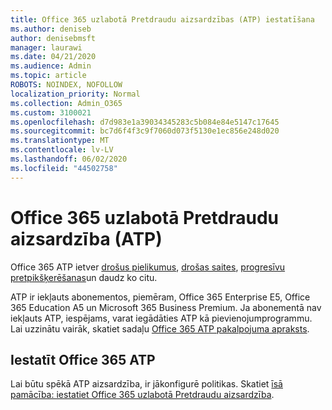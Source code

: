 ```yaml
---
title: Office 365 uzlabotā Pretdraudu aizsardzības (ATP) iestatīšana
ms.author: deniseb
author: denisebmsft
manager: laurawi
ms.date: 04/21/2020
ms.audience: Admin
ms.topic: article
ROBOTS: NOINDEX, NOFOLLOW
localization_priority: Normal
ms.collection: Admin_O365
ms.custom: 3100021
ms.openlocfilehash: d7d983e1a39034345283c5b084e84e5147c17645
ms.sourcegitcommit: bc7d6f4f3c9f7060d073f5130e1ec856e248d020
ms.translationtype: MT
ms.contentlocale: lv-LV
ms.lasthandoff: 06/02/2020
ms.locfileid: "44502758"
---
```

# <a name="office-365-advanced-threat-protection-atp"></a>Office 365 uzlabotā Pretdraudu aizsardzība (ATP)

Office 365 ATP ietver [drošus pielikumus](https://docs.microsoft.com/microsoft-365/security/office-365-security/atp-safe-attachments), [drošas saites](https://docs.microsoft.com/microsoft-365/security/office-365-security/atp-safe-links), [progresīvu pretpikšķerēšanas](https://docs.microsoft.com/microsoft-365/security/office-365-security/atp-anti-phishing)un daudz ko citu. 

ATP ir iekļauts abonementos, piemēram, Office 365 Enterprise E5, Office 365 Education A5 un Microsoft 365 Business Premium. Ja abonementā nav iekļauts ATP, iespējams, varat iegādāties ATP kā pievienojumprogrammu. Lai uzzinātu vairāk, skatiet sadaļu [Office 365 ATP pakalpojuma apraksts](https://docs.microsoft.com/office365/servicedescriptions/office-365-advanced-threat-protection-service-description).

## <a name="set-up-office-365-atp"></a>Iestatīt Office 365 ATP

Lai būtu spēkā ATP aizsardzība, ir jākonfigurē politikas. Skatiet [īsā pamācība: iestatiet Office 365 uzlabotā Pretdraudu aizsardzība](https://docs.microsoft.com/office365/securitycompliance/checklist-atp-setup).

